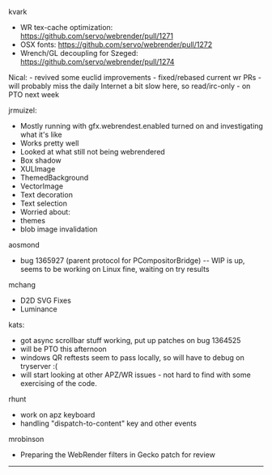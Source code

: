 kvark
* WR tex-cache optimization: https://github.com/servo/webrender/pull/1271
* OSX fonts: https://github.com/servo/webrender/pull/1272
* Wrench/GL decoupling for Szeged: https://github.com/servo/webrender/pull/1274




Nical:
        - revived some euclid improvements 
        - fixed/rebased current wr PRs 
        - will probably miss the daily  Internet a bit slow here, so read/irc-only
        - on PTO next week



jrmuizel:
* Mostly running with gfx.webrendest.enabled turned on and investigating what it's like
* Works pretty well
* Looked at what still not being webrendered
* Box shadow
* XULImage
* ThemedBackground
* VectorImage
* Text decoration
* Text selection
* Worried about:
* themes
* blob image invalidation





aosmond
* bug 1365927 (parent protocol for PCompositorBridge) -- WIP is up, seems to be working on Linux fine, waiting on try results



mchang
* D2D SVG Fixes
* Luminance



kats:
* got async scrollbar stuff working, put up patches on bug 1364525
* will be PTO this afternoon
* windows QR reftests seem to pass locally, so will have to debug on tryserver :(
* will start looking at other APZ/WR issues - not hard to find with some exercising of the code.



rhunt
* work on apz keyboard
* handling "dispatch-to-content" key and other events



mrobinson
* Preparing the WebRender filters in Gecko patch for review

________________



